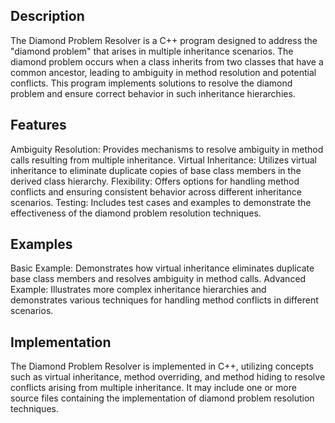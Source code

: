 ## Description
The Diamond Problem Resolver is a C++ program designed to address the "diamond problem" that arises in multiple inheritance scenarios. The diamond problem occurs when a class inherits from two classes that have a common ancestor, leading to ambiguity in method resolution and potential conflicts. This program implements solutions to resolve the diamond problem and ensure correct behavior in such inheritance hierarchies.

## Features
Ambiguity Resolution: Provides mechanisms to resolve ambiguity in method calls resulting from multiple inheritance.
Virtual Inheritance: Utilizes virtual inheritance to eliminate duplicate copies of base class members in the derived class hierarchy.
Flexibility: Offers options for handling method conflicts and ensuring consistent behavior across different inheritance scenarios.
Testing: Includes test cases and examples to demonstrate the effectiveness of the diamond problem resolution techniques.

## Examples
Basic Example: Demonstrates how virtual inheritance eliminates duplicate base class members and resolves ambiguity in method calls.
Advanced Example: Illustrates more complex inheritance hierarchies and demonstrates various techniques for handling method conflicts in different scenarios.
## Implementation
The Diamond Problem Resolver is implemented in C++, utilizing concepts such as virtual inheritance, method overriding, and method hiding to resolve conflicts arising from multiple inheritance. It may include one or more source files containing the implementation of diamond problem resolution techniques.
